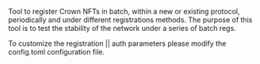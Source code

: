 Tool to register Crown NFTs in batch, within a new or existing protocol, periodically and under different registrations methods. The purpose of this tool is to test the stability of the network under a series of batch regs. 

To customize the registration || auth parameters please modify the config.toml configuration file.
